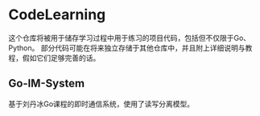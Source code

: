 # CodeLearning

这个仓库将被用于储存学习过程中用于练习的项目代码，包括但不仅限于Go、Python。
部分代码可能在将来独立存储于其他仓库中，并且附上详细说明与教程，假如它们足够完善的话。

## Go-IM-System

基于刘丹冰Go课程的即时通信系统，使用了读写分离模型。